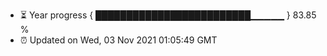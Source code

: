 - ⏳ Year progress { █████████████████████████▁▁▁▁▁ } 83.85 %
- ⏰ Updated on Wed, 03 Nov 2021 01:05:49 GMT

